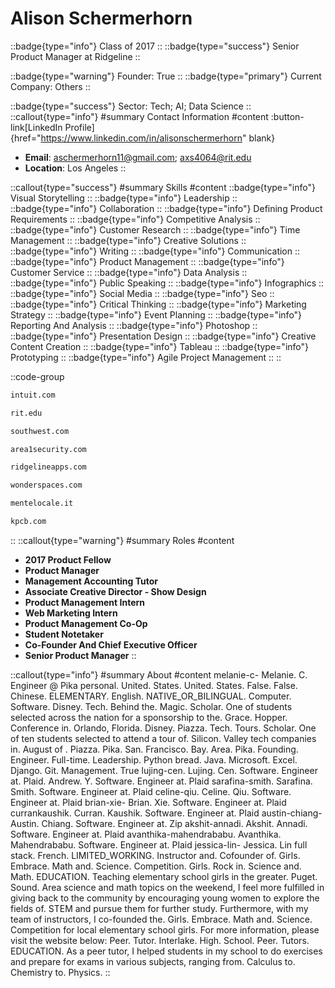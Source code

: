 # Alison Schermerhorn
::badge{type="info"}
Class of 2017
::
::badge{type="success"}
Senior Product Manager at Ridgeline
::

::badge{type="warning"}
Founder: True
::
::badge{type="primary"}
Current Company: Others
::

::badge{type="success"}
Sector: Tech; AI; Data Science
::
::callout{type="info"}
#summary
Contact Information
#content
:button-link[LinkedIn Profile]{href="https://www.linkedin.com/in/alisonschermerhorn" blank}
- **Email**: aschermerhorn11@gmail.com; axs4064@rit.edu
- **Location**: Los Angeles
::

::callout{type="success"}
#summary
Skills
#content
::badge{type="info"}
Visual Storytelling
::
::badge{type="info"}
Leadership
::
::badge{type="info"}
Collaboration
::
::badge{type="info"}
Defining Product Requirements
::
::badge{type="info"}
Competitive Analysis
::
::badge{type="info"}
Customer Research
::
::badge{type="info"}
Time Management
::
::badge{type="info"}
Creative Solutions
::
::badge{type="info"}
Writing
::
::badge{type="info"}
Communication
::
::badge{type="info"}
Product Management
::
::badge{type="info"}
Customer Service
::
::badge{type="info"}
Data Analysis
::
::badge{type="info"}
Public Speaking
::
::badge{type="info"}
Infographics
::
::badge{type="info"}
Social Media
::
::badge{type="info"}
Seo
::
::badge{type="info"}
Critical Thinking
::
::badge{type="info"}
Marketing Strategy
::
::badge{type="info"}
Event Planning
::
::badge{type="info"}
Reporting And Analysis
::
::badge{type="info"}
Photoshop
::
::badge{type="info"}
Presentation Design
::
::badge{type="info"}
Creative Content Creation
::
::badge{type="info"}
Tableau
::
::badge{type="info"}
Prototyping
::
::badge{type="info"}
Agile Project Management
::
::

::code-group
```bash [Intuit]
intuit.com
```
```bash [Rochester Institute of Technology]
rit.edu
```
```bash [Southwest Airlines]
southwest.com
```
```bash [Area 1 Security]
area1security.com
```
```bash [Ridgeline]
ridgelineapps.com
```
```bash [Wonderspaces]
wonderspaces.com
```
```bash [Mentelocale.it]
mentelocale.it
```
```bash [Kleiner Perkins Caufield & Byers]
kpcb.com
```
::
::callout{type="warning"}
#summary
Roles
#content
- **2017 Product Fellow**
- **Product Manager**
- **Management Accounting Tutor**
- **Associate Creative Director - Show Design**
- **Product Management Intern**
- **Web Marketing Intern**
- **Product Management Co-Op**
- **Student Notetaker**
- **Co-Founder And Chief Executive Officer**
- **Senior Product Manager**
::

::callout{type="info"}
#summary
About
#content
melanie-c- Melanie. C. Engineer @ Pika personal. United. States. United. States. False. False. Chinese. ELEMENTARY. English. NATIVE_OR_BILINGUAL. Computer. Software. Disney. Tech. Behind the. Magic. Scholar. One of students selected across the nation for a sponsorship to the. Grace. Hopper. Conference in. Orlando, Florida. Disney. Piazza. Tech. Tours. Scholar. One of ten students selected to attend a tour of. Silicon. Valley tech companies in. August of . Piazza. Pika. San. Francisco. Bay. Area. Pika. Founding. Engineer. Full-time. Leadership. Python bread. Java. Microsoft. Excel. Django. Git. Management. True lujing-cen. Lujing. Cen. Software. Engineer at. Plaid. Andrew. Y. Software. Engineer at. Plaid sarafina-smith. Sarafina. Smith. Software. Engineer at. Plaid celine-qiu. Celine. Qiu. Software. Engineer at. Plaid brian-xie- Brian. Xie. Software. Engineer at. Plaid currankaushik. Curran. Kaushik. Software. Engineer at. Plaid austin-chiang- Austin. Chiang. Software. Engineer at. Zip akshit-annadi. Akshit. Annadi. Software. Engineer at. Plaid avanthika-mahendrababu. Avanthika. Mahendrababu. Software. Engineer at. Plaid jessica-lin- Jessica. Lin full stack. French. LIMITED_WORKING. Instructor and. Cofounder of. Girls. Embrace. Math and. Science. Competition. Girls. Rock in. Science and. Math. EDUCATION. Teaching elementary school girls in the greater. Puget. Sound. Area science and math topics on the weekend, I feel more fulfilled in giving back to the community by encouraging young women to explore the fields of. STEM and pursue them for further study. Furthermore, with my team of instructors, I co-founded the. Girls. Embrace. Math and. Science. Competition for local elementary school girls. For more information, please visit the website below: Peer. Tutor. Interlake. High. School. Peer. Tutors. EDUCATION. As a peer tutor, I helped students in my school to do exercises and prepare for exams in various subjects, ranging from. Calculus to. Chemistry to. Physics.
::
